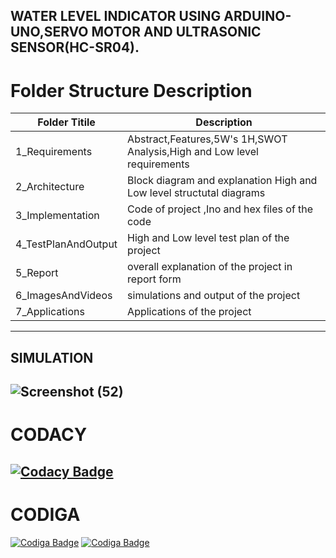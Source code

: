 ## WATER LEVEL INDICATOR USING ARDUINO-UNO,SERVO MOTOR AND ULTRASONIC SENSOR(HC-SR04).
# Folder Structure Description
| Folder Titile  | Description |
| ------------- | ------------- |
| 1_Requirements  | Abstract,Features,5W's 1H,SWOT Analysis,High and Low level requirements|
| 2_Architecture | Block diagram and explanation High and Low level structutal diagrams |
| 3_Implementation | Code of project ,Ino and hex files of the code |
| 4_TestPlanAndOutput | High and Low level test plan of the project |
| 5_Report | overall explanation of the project in report form | 
| 6_ImagesAndVideos | simulations and output of the project |
| 7_Applications | Applications of the project |

---------------------------------------------------------------------------------------------------------------------------------------------------------------------------------

## SIMULATION 
![Screenshot (52)](https://user-images.githubusercontent.com/46949062/157088954-67d7f11b-2b61-4c8b-99dc-a31bcfefb5e9.png)
-----------------------------------------------------------------------------------------------------------------------------------------------------------------------------------
# CODACY
[![Codacy Badge](https://app.codacy.com/project/badge/Grade/af4707a1457f4d029e65b7817a2025df)](https://www.codacy.com/gh/vsshetter/M2_Embsys/dashboard?utm_source=github.com&amp;utm_medium=referral&amp;utm_content=vsshetter/M2_Embsys&amp;utm_campaign=Badge_Grade)
----------------------------------------------------------------------------------------------------------------------------------------------------------------------------------
# CODIGA 
[![Codiga Badge](https://api.codiga.io/project/31780/score/svg)](https://app.codiga.io/public/project/31780/M2_Embsys/dashboard)
[![Codiga Badge](https://api.codiga.io/project/31780/status/svg)](https://app.codiga.io/public/project/31780/M2_Embsys/dashboard)





